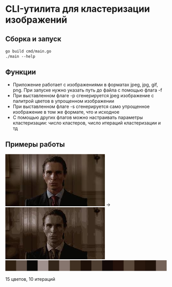 # CLI-утилита для кластеризации изображений

## Сборка и запуск

```shell
go build cmd/main.go
./main --help
```

## Функции 

* Приложение работает с изображениями в форматах jpeg, jpg, gif, png. При запуске нужно указать путь до файла с помощью флага -f
* При выставленном флаге -p сгенерируется jpeg изображение с палитрой цветов в упрощенном изображении
* При выставленном флаге -s сгенерируется само упрощенное изображение в том же формате, что и исходное
* C помощью других флагов можно настраивать параметры кластеризации: число кластеров, число итераций кластеризации и тд

## Примеры работы

![Начальное изображение](Examples/images.jpeg) -> ![Конечное изображение](Examples/ret.jpeg)
![Конечное изображение](Examples/ret-palette.jpeg)

15 цветов, 10 итераций
